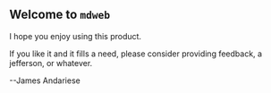 ## Welcome to `mdweb`

I hope you enjoy using this product.

If you like it and it fills a need, please consider providing
feedback, a jefferson, or whatever.

--James Andariese
